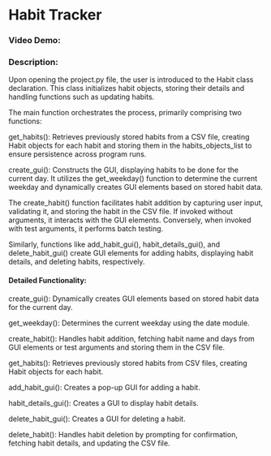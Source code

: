  # Habit Tracker
  ### Video Demo:  <URL HERE>
  ### Description:
  Upon opening the project.py file, the user is introduced to the Habit class declaration. This class initializes habit objects, storing their details and handling functions such as updating habits.

The main function orchestrates the process, primarily comprising two functions:

get_habits(): Retrieves previously stored habits from a CSV file, creating Habit objects for each habit and storing them in the habits_objects_list to ensure persistence across program runs.

create_gui(): Constructs the GUI, displaying habits to be done for the current day. It utilizes the get_weekday() function to determine the current weekday and dynamically creates GUI elements based on stored habit data.

The create_habit() function facilitates habit addition by capturing user input, validating it, and storing the habit in the CSV file. If invoked without arguments, it interacts with the GUI elements. Conversely, when invoked with test arguments, it performs batch testing.

Similarly, functions like add_habit_gui(), habit_details_gui(), and delete_habit_gui() create GUI elements for adding habits, displaying habit details, and deleting habits, respectively.

#### Detailed Functionality:

create_gui(): Dynamically creates GUI elements based on stored habit data for the current day.

get_weekday(): Determines the current weekday using the date module.

create_habit(): Handles habit addition, fetching habit name and days from GUI elements or test arguments and storing them in the CSV file.

get_habits(): Retrieves previously stored habits from CSV files, creating Habit objects for each habit.

add_habit_gui(): Creates a pop-up GUI for adding a habit.

habit_details_gui(): Creates a GUI to display habit details.

delete_habit_gui(): Creates a GUI for deleting a habit.

delete_habit(): Handles habit deletion by prompting for confirmation, fetching habit details, and updating the CSV file.
